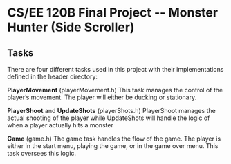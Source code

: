 # CS/EE 120B Final Project -- Monster Hunter (Side Scroller)

## Tasks
There are four different tasks used in this project with their implementations defined in the header directory:

**PlayerMovement** (playerMovement.h)
	This task manages the control of the player’s movement. The player will either be ducking or stationary.

**PlayerShoot** and **UpdateShots** (playerShots.h)
	PlayerShoot manages the actual shooting of the player while UpdateShots will handle the logic of when a player actually hits a monster

**Game** (game.h)
	The game task handles the flow of the game. The player is either in the start menu, playing the game, or in the game over menu. This task oversees this logic.
